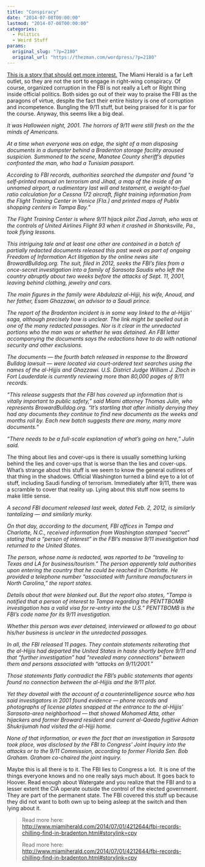 ```yaml
---
title: "Conspiracy"
date: "2014-07-08T00:00:00"
lastmod: "2014-07-08T00:00:00"
categories:
  - Politics
  - Weird Stuff
params:
  original_slug: "?p=2180"
  original_url: "https://thezman.com/wordpress/?p=2180"
---
```


<a href="https://www.miamiherald.com/news/state/article1973642.html"
rel="noopener noreferrer" target="_blank">This is a story that should
get more interest.</a> The Miami Herald is a far Left outlet, so they
are not the sort to engage in right-wing conspiracy. Of course,
organized corruption in the FBI is not really a Left or Right thing
inside official politics. Both sides go out of their way to praise the
FBI as the paragons of virtue, despite the fact their entire history is
one of corruption and incompetence. Bungling the 9/11 stuff, but being
praised for it is par for the course. Anyway, this seems like a big
deal.

*It was Halloween night, 2001. The horrors of 9/11 were still fresh on
the the minds of Americans.*

*At a time when everyone was on edge, the sight of a man disposing
documents in a dumpster behind a Bradenton storage facility aroused
suspicion. Summoned to the scene, Manatee County sheriff’s deputies
confronted the man, who had a Tunisian passport.*

*According to FBI records, authorities searched the dumpster and found
“a self-printed manual on terrorism and Jihad, a map of the inside of an
unnamed airport, a rudimentary last will and testament, a weight-to-fuel
ratio calculation for a Cessna 172 aircraft, flight training information
from the Flight Training Center in Venice \[Fla.\] and printed maps of
Publix shopping centers in Tampa Bay.”*

*The Flight Training Center is where 9/11 hijack pilot Ziad Jarrah, who
was at the controls of United Airlines Flight 93 when it crashed in
Shanksville, Pa., took flying lessons.*

*This intriguing tale and at least one other are contained in a batch of
partially redacted documents released this past week as part of ongoing
Freedom of Information Act litigation by the online news site
BrowardBulldog.org. The suit, filed in 2012, seeks the FBI’s files from
a once-secret investigation into a family of Sarasota Saudis who left
the country abruptly about two weeks before the attacks of Sept. 11,
2001, leaving behind clothing, jewelry and cars.*

*The main figures in the family were Abdulaziz al-Hijji, his wife,
Anoud, and her father, Esam Ghazzawi, an advisor to a Saudi prince.*

*The report of the Bradenton incident is in some way linked to the
al-Hijjis’ saga, although precisely how is unclear. The link might be
spelled out in one of the many redacted passages. Nor is it clear in the
unredacted portions who the man was or whether he was detained. An FBI
letter accompanying the documents says the redactions have to do with
national security and other exclusions.*

*The documents — the fourth batch released in response to the Broward
Bulldog lawsuit — were located via court-ordered text searches using the
names of the al-Hijjis and Ghazzawi. U.S. District Judge William J.
Zloch in Fort Lauderdale is currently reviewing more than 80,000 pages
of 9/11 records.*

*“This release suggests that the FBI has covered up information that is
vitally important to public safety,” said Miami attorney Thomas Julin,
who represents BrowardBulldog.org. “It’s startling that after initially
denying they had any documents they continue to find new documents as
the weeks and months roll by. Each new batch suggests there are many,
many more documents.”*

*“There needs to be a full-scale explanation of what’s going on here,”
Julin said.*

The thing about lies and cover-ups is there is usually something lurking
behind the lies and cover-ups that is worse than the lies and cover-ups.
What’s strange about this stuff is we seem to know the general outlines
of that thing in the shadows. Official Washington turned a blind eye to
a lot of stuff, including Saudi funding of terrorism. Immediately after
9/11, there was a scramble to cover that reality up. Lying about this
stuff now seems to make little sense.

*A second FBI document released last week, dated Feb. 2, 2012, is
similarly tantalizing — and similarly murky.*

*On that day, according to the document, FBI offices in Tampa and
Charlotte, N.C., received information from Washington stamped “secret”
stating that a “person of interest” in the FBI’s massive 9/11
investigation had returned to the United States.*

*The person, whose name is redacted, was reported to be “traveling to
Texas and LA for business/tourism.” The person apparently told
authorities upon entering the country that he could be reached in
Charlotte. He provided a telephone number “associated with furniture
manufacturers in North Carolina,” the report states.*

*Details about that were blanked out. But the report also states, “Tampa
is notified that a person of interest to Tampa regarding the PENTTBOMB
investigation has a valid visa for re-entry into the U.S.” PENTTBOMB is
the FBI’s code name for its 9/11 investigation.*

*Whether this person was ever detained, interviewed or allowed to go
about his/her business is unclear in the unredacted passages.*

*In all, the FBI released 11 pages. They contain statements reiterating
that the al-Hijjis had departed the United States in haste shortly
before 9/11 and that “further investigation” had “revealed many
connections” between them and persons associated with “attacks on
9/11/2001.”*

*Those statements flatly contradict the FBI’s public statements that
agents found no connection between the al-Hijjis and the 9/11 plot.*

*Yet they dovetail with the account of a counterintelligence source who
has said investigators in 2001 found evidence — phone records and
photographs of license plates snapped at the entrance to the al-Hijjis’
Sarasota-area neighborhood — that showed Mohamed Atta, other hijackers
and former Broward resident and current al-Qaeda fugitive Adnan
Shukrijumah had visited the al-Hijji home.*

*None of that information, or even the fact that an investigation in
Sarasota took place, was disclosed by the FBI to Congress’ Joint Inquiry
into the attacks or to the 9/11 Commission, according to former Florida
Sen. Bob Graham. Graham co-chaired the joint inquiry.*

Maybe this is all there is to it. The FBI lies to Congress a lot.  It is
one of the things everyone knows and no one really says much about. It
goes back to Hoover. Read enough about Watergate and you realize that
the FBI and to a lesser extent the CIA operate outside the control of
the elected government. They are part of the permanent state. The FBI
covered this stuff up because they did not want to both own up to being
asleep at the switch and then lying about it.

> Read more here:
> http://www.miamiherald.com/2014/07/01/4212644/fbi-records-chilling-find-in-bradenton.html#storylink=cpy
>
> Read more here:
> http://www.miamiherald.com/2014/07/01/4212644/fbi-records-chilling-find-in-bradenton.html#storylink=cpy
